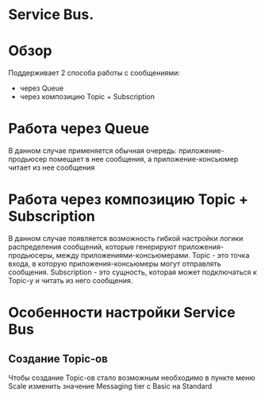 # Service Bus.

# Обзор
Поддерживает 2 способа работы с сообщениями:
* через Queue 
* через композицию Topic + Subscription

# Работа через Queue
В данном случае применяется обычная очередь: приложение-продьюсер помещает в нее сообщения, а 
приложение-консьюмер читает из нее сообщения

# Работа через композицию Topic + Subscription
В данном случае появляется возможность гибкой настройки логики распределения сообщений, которые 
генерируют приложения-продьюсеры, между приложениями-консьюмерами. 
Topic - это точка входа, в которую приложения-консьюмеры могут отправлять сообщения.
Subscription - это сущность, которая может подключаться к Topic-у и читать из него сообщения.

# Особенности настройки Service Bus
## Создание Topic-ов
Чтобы создание Topic-ов стало возможным необходимо в пункте меню Scale изменить значение 
Messaging tier с Basic на Standard